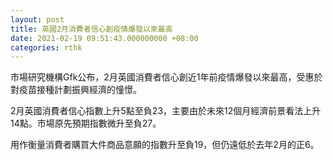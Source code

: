 ```yaml
---
layout: post
title: 英國2月消費者信心創疫情爆發以來最高
date: 2021-02-19 09:51:43.000000000 +08:00
categories: rthk
---
```


市場研究機構Gfk公布，2月英國消費者信心創近1年前疫情爆發以來最高，受惠於對疫苗接種計劃振興經濟的憧憬。

2月英國消費者信心指數上升5點至負23，主要由於未來12個月經濟前景看法上升14點。市場原先預期指數微升至負27。

用作衡量消費者購買大件商品意願的指數升至負19，但仍遠低於去年2月的正6。
